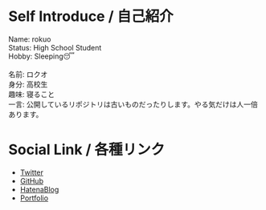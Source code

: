 <!-- ![Anurag's GitHub stats](https://github-readme-stats.vercel.app/api?username=rokuosan&count_private=true&show_icons=true) -->
<!-- [![Top Langs](https://github-readme-stats.vercel.app/api/top-langs/?username=rokuosan&layout=compact)](https://github.com/anuraghazra/github-readme-stats) -->

# Self Introduce / 自己紹介
Name: rokuo<br>
Status: High School Student<br>
Hobby: Sleeping😴<br>
<br>
名前: ロクオ<br>
身分: 高校生<br>
趣味: 寝ること <br>
一言: 公開しているリポジトリは古いものだったりします。やる気だけは人一倍あります。

# Social Link / 各種リンク
- [Twitter](https://twitter.com/rokuosan_dev)
- [GitHub](https://github.com/rokuosan)
- [HatenaBlog](https://rokuokun.hatenablog.jp/)
- [Portfolio](https://rokuo.deviseworks.com/)

<!---
- 👋 Hi, I’m @rokuosan
- 👀 I’m interested in ...
- 🌱 I’m currently learning ...
- 💞️ I’m looking to collaborate on ...
- 📫 How to reach me ...

rokuosan/rokuosan is a ✨ special ✨ repository because its `README.md` (this file) appears on your GitHub profile.
You can click the Preview link to take a look at your changes.
--->
